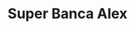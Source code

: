 ---
title: "Super Banca Alex"
url: /la-vega/super-banca-alex-avenida-pedro-a-rivera/
shop: lotería
---